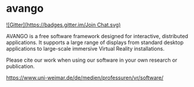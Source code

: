 avango
======
[![Gitter](https://badges.gitter.im/Join Chat.svg)](https://gitter.im/vrsys/avango?utm_source=badge&utm_medium=badge&utm_campaign=pr-badge&utm_content=badge)

AVANGO is a free software framework designed for interactive, distributed applications. It supports a large range of displays from standard desktop applications to large-scale immersive Virtual Reality installations.

Please cite our work when using our software in your own research or publication.

https://www.uni-weimar.de/de/medien/professuren/vr/software/
